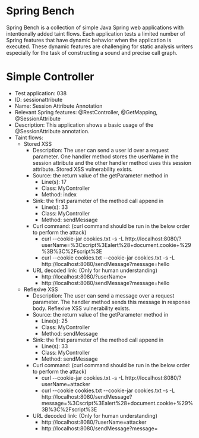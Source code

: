 # Spring Bench

Spring Bench is a collection of simple Java Spring web applications with intentionally added taint flows. 
Each application tests a limited number of Spring features that have dynamic behavior when the application is executed. 
These dynamic features are challenging for static analysis writers especially for the task of constructing a sound and precise call graph.   


# Simple Controller

* Test application: 038
* ID: sessionattribute
* Name: Session Attribute Annotation
* Relevant Spring features: @RestController, @GetMapping, @SessionAttribute
* Description: This application shows a basic usage of the @SessionAttribute annotation. 
* Taint flows: 
  * Stored XSS
      * Description: The user can send a user id over a request parameter. One handler method stores the userName in the session attribute and the other handler method uses this session attribute. Stored XSS vulnerability exists.  
      * Source: the return value of the getParameter method in 
          * Line(s): 17
          * Class: MyController
          * Method: index
      * Sink: the first parameter of the method call append in
          * Line(s): 33
          * Class: MyController
          * Method: sendMessage
      * Curl command: (curl command should be run in the below order to perform the attack)
          * curl --cookie-jar cookies.txt -s -L http://localhost:8080/?userName=%3Cscript%3Ealert%28+document.cookie+%29%3B%3C%2Fscript%3E
          * curl --cookie cookies.txt --cookie-jar cookies.txt -s -L http://localhost:8080/sendMessage?message=hello
      * URL decoded link: (Only for human understanding)
          * http://localhost:8080/?userName=<script>   alert("Yourcookie=" + document.cookie)    </script>
          * http://localhost:8080/sendMessage?message=hello
  * Reflexive XSS
      * Description: The user can send a message over a request parameter. The handler method sends this message in response body. Reflexive XSS vulnerability exists.  
      * Source: the return value of the getParameter method in 
          * Line(s): 25
          * Class: MyController
          * Method: sendMessage
      * Sink: the first parameter of the method call append in
          * Line(s): 33
          * Class: MyController
          * Method: sendMessage
      * Curl command: (curl command should be run in the below order to perform the attack)
          * curl --cookie-jar cookies.txt -s -L http://localhost:8080/?userName=attacker
          * curl --cookie cookies.txt --cookie-jar cookies.txt -s -L http://localhost:8080/sendMessage?message=%3Cscript%3Ealert%28+document.cookie+%29%3B%3C%2Fscript%3E
      * URL decoded link: (Only for human understanding)
          * http://localhost:8080/?userName=attacker
          * http://localhost:8080/sendMessage?message=<script>   alert("Yourcookie=" + document.cookie)    </script>


